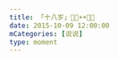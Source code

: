```yaml
---
title: 「十八岁」🎂🎂☀️☀️🎁🎁
date: 2015-10-09 12:00:00
mCategories: [说说]
type: moment
---
```


<div id="pics-20151009120000"></div>

<script>
var data = [
    {"link": "2015-10-09_000000.webp", "type": "shuoshuo"},
    {"link": "2015-10-09_000001.webp", "type": "shuoshuo"},
    {"link": "2015-10-09_000002.jpeg", "type": "shuoshuo"},
    {"link": "2015-10-09_000003.jpeg", "type": "shuoshuo"},
    {"link": "2015-10-09_000004.jpeg", "type": "shuoshuo"},
    {"link": "2015-10-09_000005.jpeg", "type": "shuoshuo"},
    {"link": "2015-10-09_000006.jpeg", "type": "shuoshuo"},
    {"link": "2015-10-09_000007.webp", "type": "shuoshuo"},
    {"link": "2015-10-09_000008.webp", "type": "shuoshuo"}
];
picsRender(data, "pics-20151009120000");
</script>
